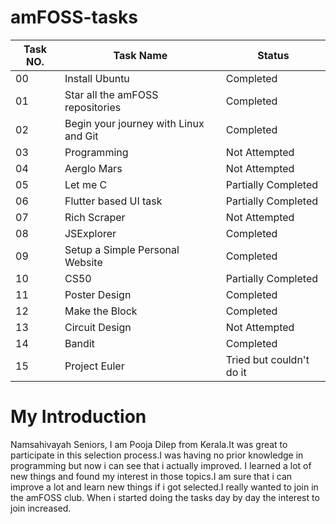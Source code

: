 # amFOSS-tasks

|   Task NO. | Task Name | Status |
|------------|-----------|--------|
|  00|Install Ubuntu | Completed|
|01|Star all the amFOSS repositories|Completed|
|02|Begin your journey with Linux and Git|Completed|
|03|Programming|Not Attempted|
|04|Aerglo Mars|Not Attempted|
|05|Let me C|Partially Completed|
|06|Flutter based UI task|Partially Completed|
|07|Rich Scraper|Not Attempted|
|08|JSExplorer|Completed|
|09|Setup a Simple Personal Website|Completed|
|10|CS50|Partially Completed|
|11|Poster Design|Completed|
|12|Make the Block|Completed|
|13|Circuit Design|Not Attempted|
|14|Bandit|Completed|
|15|Project Euler|Tried but couldn't do it|

# My Introduction
Namsahivayah Seniors, I am Pooja Dilep from Kerala.It was great to participate in this selection process.I was having no prior knowledge in programming but now i can see that i actually improved. I learned a lot of new things and found my interest in those topics.I am sure that i can improve a lot and learn new things if i got selected.I really wanted to join in the amFOSS club. When i started doing the tasks day by day the interest to join increased.  
